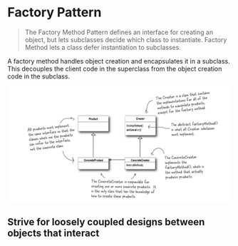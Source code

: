 # Factory Pattern

>  The Factory Method Pattern defines an interface for creating an object,
> but lets subclasses decide which class to instantiate. 
> Factory Method lets a class defer instantiation to subclasses.

A factory method handles object creation and encapsulates it in a subclass.
This decouples the client code in the superclass from the object creation code in the subclass.

![img.png](../images/factory-pattern.png)


## Strive for loosely coupled designs between objects that interact
